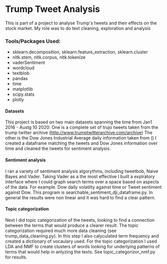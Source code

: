 # Trump Tweet Analysis
This is part of a project to analyse Trump's tweets and their effects on the stock market. My role was to do text cleaning, exploration and analysis

### Tools/Packages Used:
* sklearn.decomposition, sklearn.feature_extraction, sklearn.cluster
* nltk.stem, nltk.corpus, nltk.tokenize
* vaderSentiment
* wordcloud
* textblob
* pandas
* time
* matplotlib
* scipy.stats
* plotly

#### Datasets
This project is based on two main datasets spanning the time from Jan1 2016 - Austg 10 2020: One is a complete set of trujo tweets taken from the trump twitter archive (http://www.trumptwitterarchive.com/archive) The other is the  Dow Jones Industrial Average daily information taken from ()
I created a dataframe matching the tweets and Dow Jones information over time and cleaned the tweets for sentiment analysis.
#### Sentiment analysis
I ran a variety of sentiment analysis algorythms, including tweetbob,  Naive Bayes and Vader. Taking Vader as a the most effective I built a explratory interface where I could graph search terms over a space based on aspects of the data. For example. Dow daily volatilty against time or Tweet sentiment against Dow. This program is searchable_sentiment_dji_dataframe.py. In general the results were non linear and it was hard to find a clear pattern.
#### Topic categorization
Next I did topic categorization of the tweets, looking to find a connection between the terms that would produce a clearer result. The topic categorization required much more data cleaning (see trump_data_cleaning.py). In this step I also calyculated term frequency and created a dictionary of vocaulary used. For the topic categorization I used LDA and NMF to create clusters of words looking for underlying patterns of terms that would help in anlyzing the texts. See topic_categorizor_nmf.py for results.

